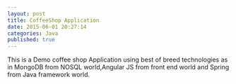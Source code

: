 ```yaml
---
layout: post
title: CoffeeShop Application
date: 2015-06-01 20:27:14
categories: Java
published: true
---
```


This is a Demo coffee shop Application using best of breed technologies as in MongoDB from NOSQL world,Angular JS from front end world and Spring from Java framework world.
